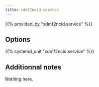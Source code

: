 ```yaml
---
title: xdmf2ncid.service
---
```


{{% provided_by "xdmf2ncid.service" %}}

## Options

{{% systemd_unit "xdmf2ncid.service" %}}

## Additionnal notes

Nothing here.